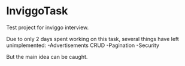 # InviggoTask
 Test project for inviggo interview.

Due to only 2 days spent working on this task, several things have left unimplemented:
-Advertisements CRUD
-Pagination
-Security

But the main idea can be caught.

